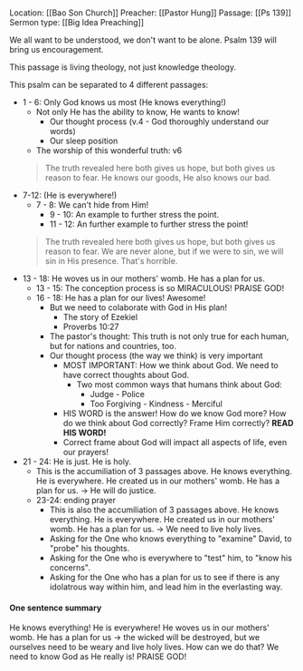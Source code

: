 # 
Location: [[Bao Son Church]]
Preacher: [[Pastor Hung]]
Passage: [[Ps 139]]
Sermon type: [[Big Idea Preaching]]

We all want to be understood, we don't want to be alone. Psalm 139 will bring us encouragement.

This passage is living theology, not just knowledge theology.

This psalm can be separated to 4 different passages:
- 1 - 6: Only God knows us most (He knows everything!)
	- Not only He has the ability to know, He wants to know!
		- Our thought process (v.4 - God thoroughly understand our words)
		- Our sleep position
	- The worship of this wonderful truth: v6
	> The truth revealed here both gives us hope, but both gives us reason to fear. He knows our goods, He also knows our bad.
- 7-12: (He is everywhere!)
	- 7 - 8: We can't hide from Him!
		- 9 - 10: An example to further stress the point.
		- 11 - 12: An further example to further stress the point!
	> The truth revealed here both gives us hope, but both gives us reason to fear. We are never alone, but if we were to sin, we will sin in His presence. That's horrible.
- 13 - 18: He woves us in our mothers' womb. He has a plan for us.
	- 13 - 15: The conception process is so MIRACULOUS! PRAISE GOD!
	- 16 - 18: He has a plan for our lives! Awesome!
		- But we need to colaborate with God in His plan!
			- The story of Ezekiel
			- Proverbs 10:27
		- The pastor's thought: This truth is not only true for each human, but for nations and countries, too.
		- Our thought process (the way we think) is very important
			- MOST IMPORTANT: How we think about God. We need to have correct thoughts about God.
				- Two most common ways that humans think about God:
					- Judge - Police
					- Too Forgiving - Kindness - Merciful
			- HIS WORD is the answer! How do we know God more? How do we think about God correctly? Frame Him correctly? **READ HIS WORD!**
			- Correct frame about God will impact all aspects of life, even our prayers!
- 21 - 24: He is just. He is holy.
	- This is the accumiliation of 3 passages above. He knows everything. He is everywhere. He created us in our mothers' womb. He has a plan for us. -> He will do justice.
	- 23-24: ending prayer
		- This is also the accumiliation of 3 passages above. He knows everything. He is everywhere. He created us in our mothers' womb. He has a plan for us. -> We need to live holy lives.
		- Asking for the One who knows everything to "examine" David, to "probe" his thoughts.
		- Asking for the One who is everywhere to "test" him, to "know his concerns".
		- Asking for the One who has a plan for us to see if there is any idolatrous way within him, and lead him in the everlasting way.

#### One sentence summary
He knows everything! He is everywhere! He woves us in our mothers' womb. He has a plan for us -> the wicked will be destroyed, but we ourselves need to be weary and live holy lives. How can we do that? We need to know God as He really is! PRAISE GOD!